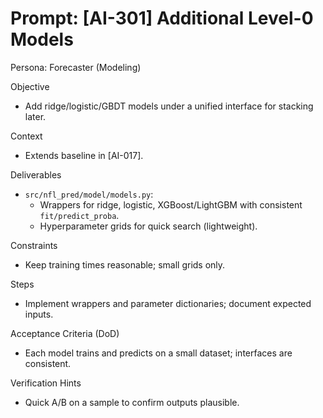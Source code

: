 # Prompt: [AI-301] Additional Level-0 Models

Persona: Forecaster (Modeling)

Objective
- Add ridge/logistic/GBDT models under a unified interface for stacking later.

Context
- Extends baseline in [AI-017].

Deliverables
- `src/nfl_pred/model/models.py`:
  - Wrappers for ridge, logistic, XGBoost/LightGBM with consistent `fit/predict_proba`.
  - Hyperparameter grids for quick search (lightweight).

Constraints
- Keep training times reasonable; small grids only.

Steps
- Implement wrappers and parameter dictionaries; document expected inputs.

Acceptance Criteria (DoD)
- Each model trains and predicts on a small dataset; interfaces are consistent.

Verification Hints
- Quick A/B on a sample to confirm outputs plausible.

